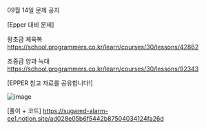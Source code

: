 09월 14일 문제 공지

[Epper 대비 문제]

왕초급 
체육복  https://school.programmers.co.kr/learn/courses/30/lessons/42862 

초중급
양과 늑대 https://school.programmers.co.kr/learn/courses/30/lessons/92343

[EPPER 참고 자료를 공유합니다!]

![image](https://user-images.githubusercontent.com/80375422/190841366-d9f3b6ac-8a41-4055-8e57-cf2564e77901.png)

[풀이 + 코드] https://sugared-alarm-ee1.notion.site/ad028e05b6f5442b87504034124fa26d


